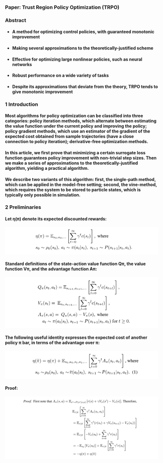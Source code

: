 ### Paper: Trust Region Policy Optimization (TRPO)

### Abstract

- #### A method for optimizing control policies, with guaranteed monotonic improvement 


- #### Making several approximations to the theoretically-justified scheme


- #### Effective for optimizing large nonlinear policies, such as neural networks


- #### Robust performance on a wide variety of tasks


- #### Despite its approximations that deviate from the theory, TRPO tends to give monotonic improvement


### 1 Introduction

#### Most algorithms for policy optimization can be classified into three categories: policy iteration methods, which alternate between estimating the value function under the current policy and improving the policy; policy gradient methods, which use an estimator of the gradient of the expected cost obtained from sample trajectories (have a close connection to policy iteration); derivative-free optimization methods. 

#### In this article, we first prove that minimizing a certain surrogate loss function guarantees policy improvement with non-trivial step sizes. Then we make a series of approximations to the theoretically-justified algorithm, yielding a practical algorithm.

#### We describe two variants of this algorithm: first, the single-path method, which can be applied in the model-free setting; second, the vine-method, which requires the system to be stored to particle states, which is typically only possible in simulation. 

### 2 Preliminaries

#### Let η(π) denote its expected discounted rewards:

<p align="center">
<img src="/images/250.png"><br/>
</p>

#### Standard definitions of the state-action value function Qπ, the value function Vπ, and the advantage function Aπ:

<p align="center">
<img src="/images/251.png"><br/>
</p>

#### The following useful identity expresses the expected cost of another policy π bar, in terms of the advantage over π:

<p align="center">
<img src="/images/252.png"><br/>
</p>

#### Proof:

<p align="center">
<img src="/images/253.png"><br/>
</p>